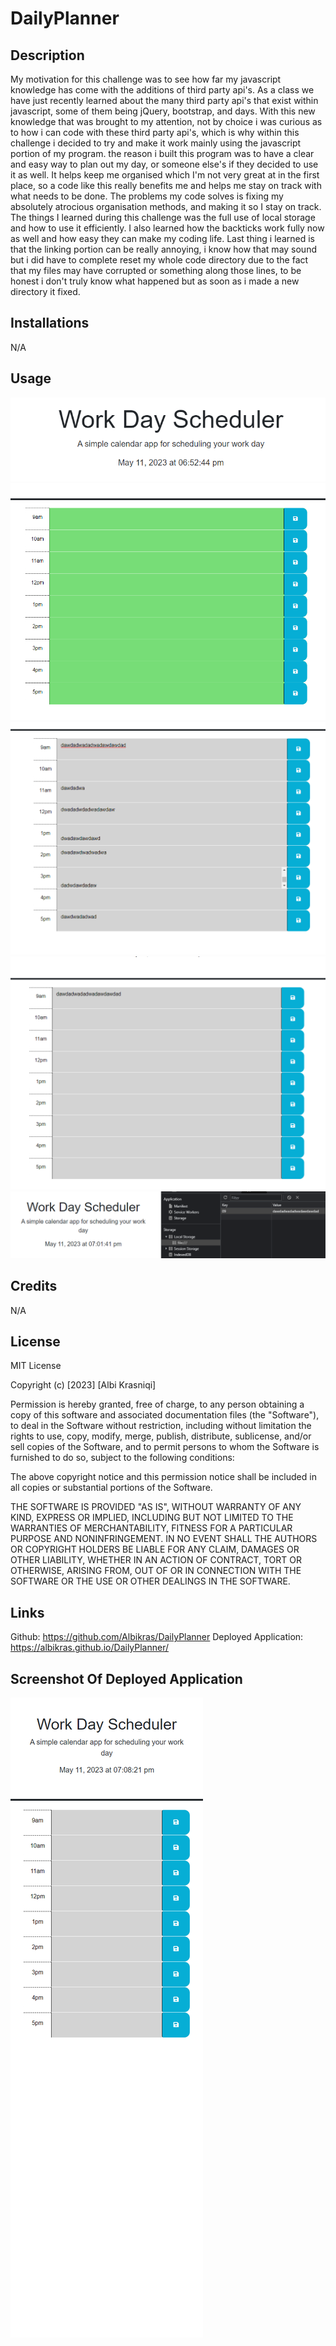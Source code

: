 # DailyPlanner

## Description

My motivation for this challenge was to see how far my javascript knowledge has come  with the additions of third party api's.  As a class we have just recently learned about the many third party api's that exist within javascript, some of them being jQuery, bootstrap, and days.  With this new knowledge that was brought to my attention, not by choice i was curious as to how i can code with these third party api's, which is why within this challenge i decided to try and make it work mainly using the javascript portion of my program.  the reason i built this program was to have a clear and easy way to plan out my day, or someone else's if they decided to use it as well.  It helps keep me organised which I'm not very great at in the first place, so a code like this really benefits me and helps me stay on track with what needs to be done.  The problems my code solves is fixing my absolutely atrocious organisation methods, and making it so I stay on track.  The things I learned during this challenge was the full use of local storage and how to use it efficiently. I also learned how the backticks work fully now as well and how easy they can make my coding life.  Last thing i learned is that the linking portion can be really annoying, i know how that may sound but i did have to complete reset my whole code directory due to the fact that my files may have corrupted or something along those lines, to be honest i don't truly know what happened but as soon as i made a new directory it fixed.  

## Installations

N/A

## Usage

![this is an image to show that the website displays the current time and date](./assets/images/TimeDisplay.png)
![this is an image to show the colored portion of the boxes and how they will change based on time](./assets/images/coloredboxes.png)
![this is an image to show the text portion of the text areas](./assets/images/TextDisplay.png)
![this is an image to show the save portion as best as possible, only one of the boxes was saved and stayed after page refresh](./assets/images/Savedisplay.png)
![this images shows the local storage working](./assets/images/Localstorage.png)

## Credits

N/A

## License

MIT License

Copyright (c) [2023] [Albi Krasniqi]

Permission is hereby granted, free of charge, to any person obtaining a copy
of this software and associated documentation files (the "Software"), to deal
in the Software without restriction, including without limitation the rights
to use, copy, modify, merge, publish, distribute, sublicense, and/or sell
copies of the Software, and to permit persons to whom the Software is
furnished to do so, subject to the following conditions:

The above copyright notice and this permission notice shall be included in all
copies or substantial portions of the Software.

THE SOFTWARE IS PROVIDED "AS IS", WITHOUT WARRANTY OF ANY KIND, EXPRESS OR
IMPLIED, INCLUDING BUT NOT LIMITED TO THE WARRANTIES OF MERCHANTABILITY,
FITNESS FOR A PARTICULAR PURPOSE AND NONINFRINGEMENT. IN NO EVENT SHALL THE
AUTHORS OR COPYRIGHT HOLDERS BE LIABLE FOR ANY CLAIM, DAMAGES OR OTHER
LIABILITY, WHETHER IN AN ACTION OF CONTRACT, TORT OR OTHERWISE, ARISING FROM,
OUT OF OR IN CONNECTION WITH THE SOFTWARE OR THE USE OR OTHER DEALINGS IN THE
SOFTWARE.

## Links

Github: https://github.com/Albikras/DailyPlanner
Deployed Application: https://albikras.github.io/DailyPlanner/

## Screenshot Of Deployed Application

![this is a screenshot of the deployed application](./assets/images/anotherScreenshot.png)
